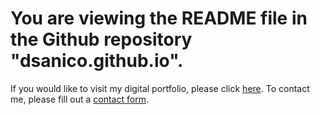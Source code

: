 # You are viewing the README file in the Github repository "dsanico.github.io".
If you would like to visit my digital portfolio, please click [here](https://dsanico.github.io/myportfolio).
To contact me, please fill out a [contact form](https://dsanico.github.io/myportfolio/contactme).

